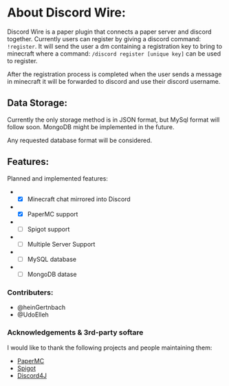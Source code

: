 # About Discord Wire:
Discord Wire is a paper plugin that connects a paper server and discord together. Currently users can register by giving a discord command: `!register`.
It will send the user a dm containing a registration key to bring to minecraft where a command: `/discord register [unique key]` can be used to register.

After the registration process is completed when the user sends a message in minecraft it will be forwarded to discord and use their discord username.

## Data Storage:
Currently the only storage method is in JSON format, but MySql format will follow soon.
MongoDB might be implemented in the future.

Any requested database format will be considered.

## Features:
Planned and implemented features:
* - [x] Minecraft chat mirrored into Discord
* - [x] PaperMC support
* - [ ] Spigot support
* - [ ] Multiple Server Support
* - [ ] MySQL database
* - [ ] MongoDB datase

### Contributers:
* @heinGertnbach
* @UdoElleh

### Acknowledgements & 3rd-party softare
I would like to thank the following projects and people maintaining them:
* [PaperMC](https://papermc.io/)
* [Spigot](https://www.spigotmc.org/)
* [Discord4J](https://discord4j.com/)
